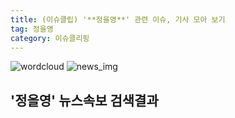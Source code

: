 ```yaml
---
title: (이슈클립) '**정을영**' 관련 이슈, 기사 모아 보기
tag: 정을영
category: 이슈클리핑
---
```

![wordcloud](https://s3.ap-northeast-2.amazonaws.com/lyrics101-wordcloud/2018-09-14-1536897619.png)
![news_img](https://user-images.githubusercontent.com/42597476/44507050-1206f400-a6e4-11e8-8d98-7ffbfebb353f.png)
## **'**정을영**'** 뉴스속보 검색결과

